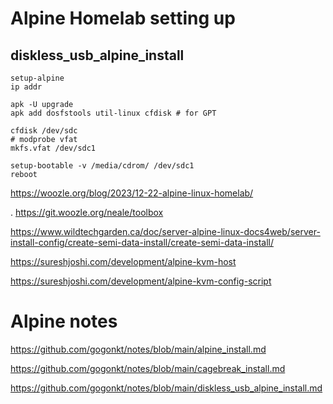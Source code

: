 # Alpine Homelab setting up

## diskless_usb_alpine_install
```
setup-alpine
ip addr

apk -U upgrade
apk add dosfstools util-linux cfdisk # for GPT

cfdisk /dev/sdc
# modprobe vfat
mkfs.vfat /dev/sdc1

setup-bootable -v /media/cdrom/ /dev/sdc1
reboot

```


https://woozle.org/blog/2023/12-22-alpine-linux-homelab/

  . https://git.woozle.org/neale/toolbox


https://www.wildtechgarden.ca/doc/server-alpine-linux-docs4web/server-install-config/create-semi-data-install/create-semi-data-install/


https://sureshjoshi.com/development/alpine-kvm-host

https://sureshjoshi.com/development/alpine-kvm-config-script

# Alpine notes

https://github.com/gogonkt/notes/blob/main/alpine_install.md

https://github.com/gogonkt/notes/blob/main/cagebreak_install.md

https://github.com/gogonkt/notes/blob/main/diskless_usb_alpine_install.md



